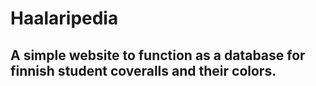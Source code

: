 # Haalaripedia

## A simple website to function as a database for finnish student coveralls and their colors.
